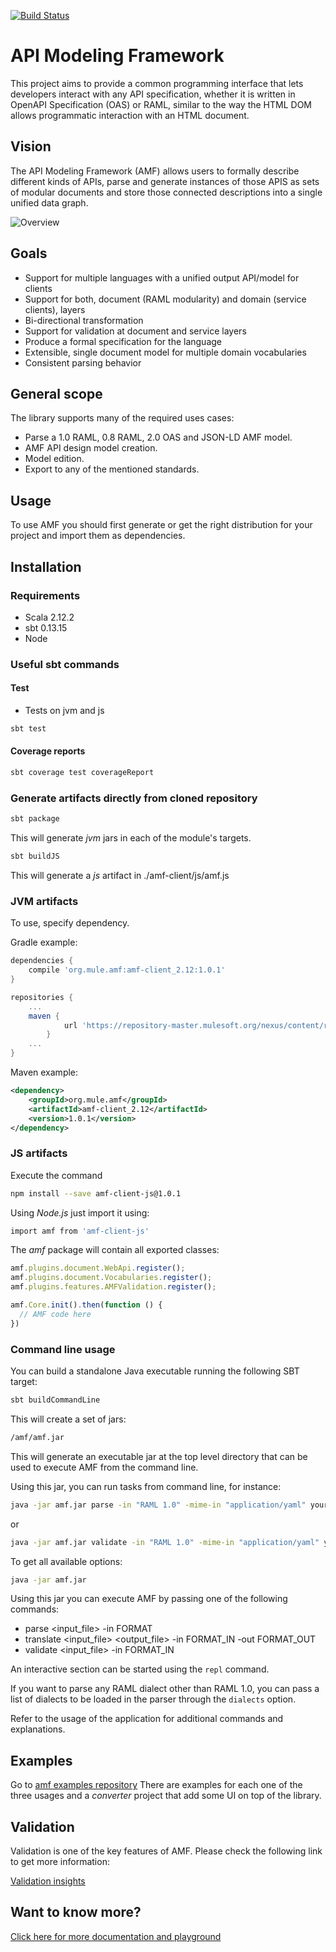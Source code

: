 [![Build Status](https://jenkins.build.msap.io/buildStatus/icon?job=application/AMF/amf/master)](https://jenkins.build.msap.io/job/application/job/AMF/job/amf/job/master/)

# API Modeling Framework

This project aims to provide a common programming interface that lets developers interact with any API specification, whether it is written in OpenAPI Specification (OAS) or RAML, similar to the way the HTML DOM allows programmatic interaction with an HTML document.

## Vision

The API Modeling Framework (AMF) allows users to formally describe different kinds of APIs, parse and generate instances of those APIS as sets of modular documents and  store those connected descriptions into a single unified data graph.

![Overview](https://raw.githubusercontent.com/raml-org/api-modeling-framework/gh-pages/images/diagram.png)

## Goals

- Support for multiple languages with a unified output API/model for clients
- Support for both, document (RAML modularity) and domain (service clients), layers
- Bi-directional transformation
- Support for validation at document and service layers
- Produce a formal specification for the language
- Extensible, single document model for multiple domain vocabularies
- Consistent parsing behavior

## General scope
The library supports many of the required uses cases:
- Parse a 1.0 RAML, 0.8 RAML, 2.0 OAS and JSON-LD AMF model.
- AMF API design model creation.
- Model edition.
- Export to any of the mentioned standards.

## Usage

To use AMF you should first generate or get the right distribution for your project and import them as dependencies.

## Installation

### Requirements
* Scala 2.12.2
* sbt 0.13.15
* Node

### Useful sbt commands

#### Test
* Tests on jvm and js

```sh
sbt test
```

#### Coverage reports
```sh
sbt coverage test coverageReport
```
### Generate artifacts directly from cloned repository

```sh
sbt package
```
This will generate *jvm* jars in each of the module's targets.

```sh
sbt buildJS
```
This will generate a *js* artifact in ./amf-client/js/amf.js

### JVM artifacts

To use, specify dependency.

Gradle example:

```groovy
dependencies {
    compile 'org.mule.amf:amf-client_2.12:1.0.1'
}
```

```groovy
repositories {
    ...
    maven {
            url 'https://repository-master.mulesoft.org/nexus/content/repositories/releases'
        }
    ...
}
```

Maven example:

```xml
<dependency>
    <groupId>org.mule.amf</groupId>
    <artifactId>amf-client_2.12</artifactId>
    <version>1.0.1</version>
</dependency>
```

### JS artifacts

Execute the command

```bash
npm install --save amf-client-js@1.0.1
```

Using *Node.js* just import it using:
```bash
import amf from 'amf-client-js'
```

The *amf* package will contain all exported classes:
```javascript
amf.plugins.document.WebApi.register();
amf.plugins.document.Vocabularies.register();
amf.plugins.features.AMFValidation.register();

amf.Core.init().then(function () {
  // AMF code here
})
```

### Command line usage

You can build a standalone Java executable running the following SBT target:

```bash
sbt buildCommandLine
```
This will create a set of jars:
```bash
/amf/amf.jar
```
This will generate an executable jar at the top level directory that can be used to execute AMF from the command line.

Using this jar, you can run tasks from command line, for instance:
```bash
java -jar amf.jar parse -in "RAML 1.0" -mime-in "application/yaml" yourAPIfile
```
or 
```bash
java -jar amf.jar validate -in "RAML 1.0" -mime-in "application/yaml" yourAPIfile
```
To get all available options:
```bash
java -jar amf.jar
```

Using this jar you can execute AMF by passing one of the following commands:

- parse <input_file> -in FORMAT
- translate <input_file> <output_file> -in FORMAT_IN -out FORMAT_OUT
- validate <input_file> -in FORMAT_IN

An interactive section can be started using the `repl` command.

If you want to parse any RAML dialect other than RAML 1.0, you can pass a list of dialects to be loaded in the parser through the `dialects` option.

Refer to the usage of the application for additional commands and explanations.

## Examples

Go to [amf examples repository](https://github.com/mulesoft/amf-byExample) There are examples for each one of the three usages and a *converter* project that add some UI on top of the library.

## Validation

Validation is one of the key features of AMF. Please check the following link to get more information:

[Validation insights](./documentation/validation.md)

## Want to know more?
[Click here for more documentation and playground](https://mulesoft.github.io/amf/)

